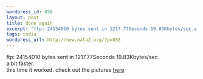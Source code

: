 ```yaml
--- 
wordpress_id: 858
layout: post
title: done again
excerpt: "ftp: 24154010 bytes sent in 1217.77Seconds 19.83Kbytes/sec.a bit faster. this time it worked. check out the pictures here"
tags: india
wordpress_url: http://new.nata2.org/?p=858
---
```

ftp: 24154010 bytes sent in 1217.77Seconds 19.83Kbytes/sec.<br>
a bit faster.<br>
this time it worked. check out the pictures <a href="http://nata2.info/?path=pictures%2Fevents%2F2004%3A05%3A13_india">here</a>
